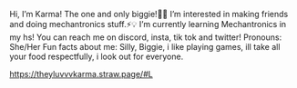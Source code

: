  Hi, I’m Karma! The one and only biggie!🍔🌮
 I’m interested in making friends and doing mechantronics stuff.⚡️💡
 I’m currently learning Mechantronics in my hs!
You can reach me on discord, insta, tik tok and twitter!
 Pronouns: She/Her
Fun facts about me: Silly, Biggie, i like playing games, ill take all your food respectfully, i look out for everyone. 

https://theyluvvvkarma.straw.page/#L
